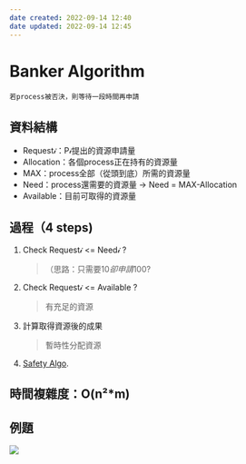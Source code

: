 ```yaml
---
date created: 2022-09-14 12:40
date updated: 2022-09-14 12:45
---
```

# Banker Algorithm
`若process被否決，則等待一段時間再申請`
## 資料結構

- Request𝒾：P𝒾提出的資源申請量
- Allocation：各個process正在持有的資源量
- MAX：process全部（從頭到底）所需的資源量
- Need：process還需要的資源量 -> Need = MAX-Allocation
- Available：目前可取得的資源量

## 過程（4 steps)

1. Check Request𝒾 <= Need𝒾 ?
   > （思路：只需要10$卻申請100$?
2. Check Request𝒾 <= Available ?
   > 有充足的資源
3. 計算取得資源後的成果
   > 暫時性分配資源
4. [Safety Algo](Safety%20Algo.md).

## 時間複雜度：**O(n²*m)**

## 例題

![](img/banker_Q.jpg)

